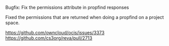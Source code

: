 Bugfix: Fix the permissions attribute in propfind responses

Fixed the permissions that are returned when doing a propfind on a project space.

https://github.com/owncloud/ocis/issues/3373
https://github.com/cs3org/reva/pull/2713
